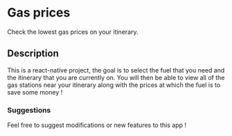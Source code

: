 # Gas prices

Check the lowest gas prices on your itinerary.

## Description

This is a react-native project, the goal is to select the fuel that you need and the itinerary that you are currently on.
You will then be able to view all of the gas stations near your itinerary along with the prices at which the fuel is to save some money !

### Suggestions

Feel free to suggest modifications or new features to this app !
